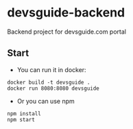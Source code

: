 # devsguide-backend
Backend project for devsguide.com portal

## Start
* You can run it in docker:
```
docker build -t devsguide .
docker run 8080:8080 devsguide
```

* Or you can use npm
```
npm install
npm start
```
